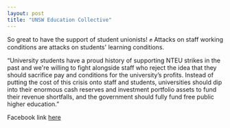 ```yaml
---
layout: post
title: "UNSW Education Collective"
---
```

So great to have the support of student unionists! ✊ Attacks on staff working conditions are attacks on students' learning conditions.

“University students have a proud history of supporting NTEU strikes in the past and we're willing to fight alongside staff who reject the idea that they should sacrifice pay and conditions for the university’s profits. Instead of putting the cost of this crisis onto staff and students, universities should dip into their enormous cash reserves and investment portfolio assets to fund their revenue shortfalls, and the government should fully fund free public higher education.”

Facebook link [here](https://www.facebook.com/UNSWedcollective/?__xts__[0]=68.ARAzg-iBS5I2yR8X88-GudQ9RFnyDtzoZTRLV6-vhvsTaj74818x_xLWqXPUwm_yoCS2CdczQZQraKGyVPf0qKQrGk5I46VZRfexcZ8brsTrFtMZ3P3P5yfFTP_N1ymA15hoaM0NU7q6Es3rImdJxqt_5KGa-e28FDKRJDeTZivaZxdhTj7fjL6BNG0mubevH-zo5uWglN-dXi1LkLSuJb0mwLFUHAZ7vcirgSv3T_jU2JhG5_F6WrMlgQKerdtZ-tWYrO_iDDAvMkDAVShDwlbw5ILwAgc9Eu7ttJ-troc94aXS0WrDRWH8PYVf9XcKniMdOtBMHNpIJjHuwVgcq_fbvzegoWK9n9pGGM73Vj-L7QRHpkhR5iT6FZ1uhepVeIje_CL2DZfE14Yb9UQ9AWVMhjx9zfI7AJujNVnuHJpiMWVJ5CbOqE3Ic-TrTgqi0bfHVMJVFw_mKCZAkU5Ga7lr2s3DIJJIYM6VYgvpOmqVXhumVF7O)
